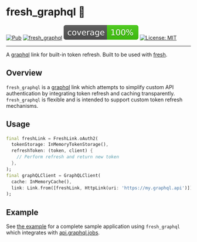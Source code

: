 # fresh_graphql 🍋

[![Pub](https://img.shields.io/pub/v/fresh_graphql.svg)](https://pub.dev/packages/fresh_graphql)
[![fresh_graphql](https://github.com/felangel/fresh/actions/workflows/fresh_graphql.yaml/badge.svg)](https://github.com/felangel/fresh/actions/workflows/fresh_graphql.yaml)
[![coverage](https://raw.githubusercontent.com/felangel/fresh/master/packages/fresh_graphql/coverage_badge.svg)](https://github.com/felangel/fresh/actions)
[![License: MIT](https://img.shields.io/badge/license-MIT-purple.svg)](https://opensource.org/licenses/MIT)

---

A [graphql](https://pub.dev/packages/graphql) link for built-in token refresh. Built to be used with [fresh](https://pub.dev/packages/fresh).

## Overview

`fresh_graphql` is a [graphql](https://pub.dev/packages/graphql) link which attempts to simplify custom API authentication by integrating token refresh and caching transparently. `fresh_graphql` is flexible and is intended to support custom token refresh mechanisms.

## Usage

```dart
final freshLink = FreshLink.oAuth2(
  tokenStorage: InMemoryTokenStorage(),
  refreshToken: (token, client) {
    // Perform refresh and return new token
  },
);
final graphQLClient = GraphQLClient(
  cache: InMemoryCache(),
  link: Link.from([freshLink, HttpLink(uri: 'https://my.graphql.api')]),
);
```

## Example

See [the example](https://github.com/felangel/fresh/tree/master/packages/fresh_graphql/example) for a complete sample application using `fresh_graphql` which integrates with [api.graphql.jobs](https://api.graphql.jobs).
